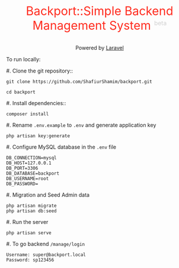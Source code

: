 <p style="text-align:center; font-size:2rem;color:#FF2D20;">Backport::Simple Backend Management System <sup style="font-size:1rem;color:#d0d0d0;">beta</sup></p>
<p align="center">Powered by <a href="https://laravel.com">Laravel</a></p>

To run locally:

#. Clone the git repository::
    
    git clone https://github.com/ShafiurShamim/backport.git
    
    cd backport

#. Install dependencies::

    composer install

#. Rename `.env.example` to `.env` and generate application key

    php artisan key:generate

#. Configure MySQL database in the `.env` file

    DB_CONNECTION=mysql
    DB_HOST=127.0.0.1
    DB_PORT=3306
    DB_DATABASE=backport
    DB_USERNAME=root
    DB_PASSWORD=

#. Migration and Seed Admin data

    php artisan migrate
    php artisan db:seed

#. Run the server

    php artisan serve

#. To go backend `/manage/login`

    Username: super@backport.local
    Password: sp123456